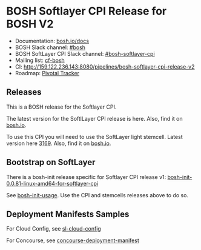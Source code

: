 # BOSH Softlayer CPI Release for BOSH V2

* Documentation: [bosh.io/docs](https://bosh.io/docs)
* BOSH Slack channel: [#bosh](https://cloudfoundry.slack.com/archives/bosh)
* BOSH SoftLayer CPI Slack channel: [#bosh-softlayer-cpi](https://cloudfoundry.slack.com/archives/bosh-softlayer-cpi)
* Mailing list: [cf-bosh](https://lists.cloudfoundry.org/pipermail/cf-bosh)
* CI: <http://159.122.236.143:8080/pipelines/bosh-softlayer-cpi-release-v2>
* Roadmap: [Pivotal Tracker](https://www.pivotaltracker.com/n/projects/1344876)

## Releases

This is a BOSH release for the Softlayer CPI.

The latest version for the SoftlLayer CPI release is here. Also, find it on [bosh.io](http://bosh.io).

To use this CPI you will need to use the SoftLayer light stemcell. Latest version here [3169](https://s3.amazonaws.com/bosh-softlayer-cpi-stemcells/light-bosh-stemcell-3169-softlayer-esxi-ubuntu-trusty-go_agent.tgz). Also, find it on [bosh.io](http://bosh.io).

## Bootstrap on SoftLayer

There is a bosh-init release specific for Softlayer CPI release v1: [bosh-init-0.0.81-linux-amd64-for-softlayer-cpi](https://s3.amazonaws.com/dev-bosh-softlayer-cpi-stemcells/bosh-init-0.0.81-linux-amd64)

See [bosh-init-usage](docs/bosh-init-usage.md). Use the CPI and stemcells releases above to do so.

## Deployment Manifests Samples

For Cloud Config, see [sl-cloud-config](docs/sl-cloud-config.yml)

For Concourse, see [concourse-deployment-manifest](docs/concourse_sample_v2_schema.yml)
